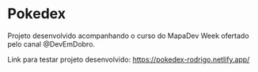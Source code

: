 # Pokedex

Projeto desenvolvido acompanhando o curso do MapaDev Week ofertado pelo canal @DevEmDobro.

Link para testar projeto desenvolvido: https://pokedex-rodrigo.netlify.app/
